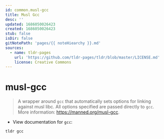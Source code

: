```yaml
---
id: common.musl-gcc
title: Musl Gcc
desc: ''
updated: 1686050026423
created: 1686050026423
stub: false
isDir: false
gitNotePath: 'pages/{{ noteHiearchy }}.md'
sources:
  - name: tldr-pages
    url: 'https://github.com/tldr-pages/tldr/blob/master/LICENSE.md'
    license: Creative Commons
---
```

# musl-gcc

> A wrapper around `gcc` that automatically sets options for linking against musl libc.
> All options specified are passed directly to `gcc`.
> More information: <https://manned.org/musl-gcc>.

- View documentation for `gcc`:

`tldr gcc`

